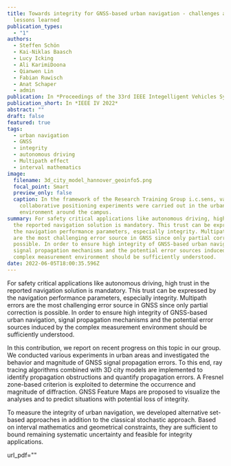 ```yaml
---
title: Towards integrity for GNSS-based urban navigation - challenges and
  lessons learned
publication_types:
  - "1"
authors:
  - Steffen Schön
  - Kai-Niklas Baasch
  - Lucy Icking
  - Ali KarimiDoona
  - Qianwen Lin
  - Fabian Ruwisch
  - Anat Schaper
  - admin
publication: In *Proceedings of the 33rd IEEE Integelligent Vehicles Symposium*
publication_short: In *IEEE IV 2022*
abstract: ""
draft: false
featured: true
tags:
  - urban navigation
  - GNSS
  - integrity
  - autonomous driving
  - Multipath effect
  - interval mathematics
image:
  filename: 3d_city_model_hannover_geoinfo5.png
  focal_point: Smart
  preview_only: false
  caption: In the framework of the Research Training Group i.c.sens, various
    collaborative positioning experiments were carried out in the urban
    environment around the campus.
summary: For safety critical applications like autonomous driving, high trust in
  the reported navigation solution is mandatory. This trust can be expressed by
  the navigation performance parameters, especially integrity. Multipath errors
  are the most challenging error source in GNSS since only partial correction is
  possible. In order to ensure high integrity of GNSS-based urban navigation,
  signal propagation mechanisms and the potential error sources induced by the
  complex measurement environment should be sufficiently understood.
date: 2022-06-05T18:00:35.596Z
---
```

For safety critical applications like autonomous driving, high trust in the reported navigation solution is mandatory. This trust can be expressed by the navigation performance parameters, especially integrity. Multipath errors are the most challenging error source in GNSS since only partial correction is possible. In order to ensure high integrity of GNSS-based urban navigation, signal propagation mechanisms and the potential error sources induced by the complex measurement environment should be sufficiently understood. 


In this contribution, we report on recent progress on this topic in our group. We conducted various experiments in urban areas and investigated the behavior and magnitude of GNSS signal propagation errors. To this end, ray tracing algorithms combined with 3D city models are implemented to identify propagation obstructions and quantify propagation errors. A Fresnel zone-based criterion is exploited to determine the occurrence and magnitude of diffraction. GNSS Feature Maps are proposed to visualize the analyses and to predict situations with potential loss of integrity. 


To measure the integrity of urban navigation, we developed alternative set-based approaches in addition to the classical stochastic approach. Based on interval mathematics and geometrical constraints, they are sufficient to bound remaining systematic uncertainty and feasible for integrity applications.

url_pdf=""
